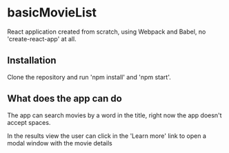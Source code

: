 # basicMovieList
React application created from scratch, using Webpack and Babel, no 'create-react-app' at all.

## Installation
Clone the repository and run 'npm install' and 'npm start'.

## What does the app can do
The app can search movies by a word in the title, right now the app doesn't accept spaces.

In the results view the user can click in the 'Learn more' link to open a modal window with the movie details
